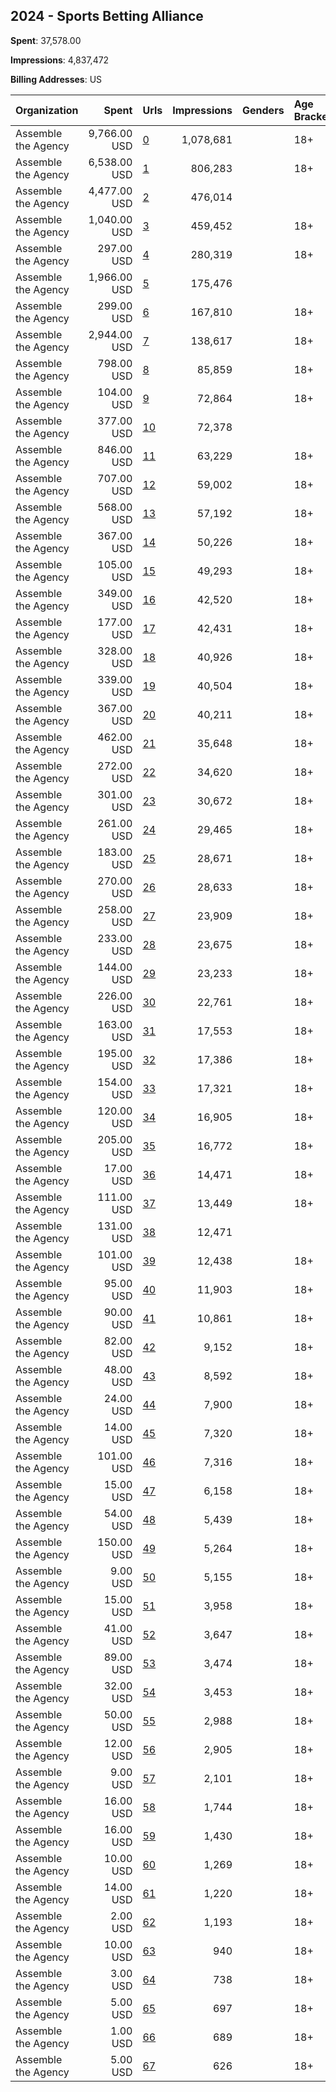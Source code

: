 ## 2024 - Sports Betting Alliance 
**Spent**: 37,578.00

**Impressions**: 4,837,472

**Billing Addresses**: US

|Organization|Spent|Urls|Impressions|Genders|Age Brackets|Country Codes|
|:---|---:|:---|---:|:---|:---|:---|
|Assemble the Agency|9,766.00 USD|[0](https://www.snap.com/political-ads/asset/793e79fe889a6a1f91576ec376adea80d53ea63680215f30ff72c7c2d45613b3?mediaType=png)|1,078,681||18+|united states|
|Assemble the Agency|6,538.00 USD|[1](https://www.snap.com/political-ads/asset/50085d84557151589c341ceb4b08ffa21ddf46e738b9d8a786ea180e5e35f291?mediaType=mp4)|806,283||18+|united states|
|Assemble the Agency|4,477.00 USD|[2](https://www.snap.com/political-ads/asset/8525b7f05a1415f3d6a38f77890a145408090540912ed25e9e175fd5c0579470?mediaType=jpeg)|476,014|||united states|
|Assemble the Agency|1,040.00 USD|[3](https://www.snap.com/political-ads/asset/2ca42e1fdb6e279435eb6721c2666e982829909d76fd8ef9b03a9da5a51a629b?mediaType=jpg)|459,452||18+|united states|
|Assemble the Agency|297.00 USD|[4](https://www.snap.com/political-ads/asset/5b52991ad21c7875f18008a637550b93a481e403d1b92ce7068bf7a3bf0d690d?mediaType=jpeg)|280,319||18+|united states|
|Assemble the Agency|1,966.00 USD|[5](https://www.snap.com/political-ads/asset/7baac1b25eaf25bd24d3e0062e5afc73200a0abd2271997262e3dd09b414062c?mediaType=mp4)|175,476|||united states|
|Assemble the Agency|299.00 USD|[6](https://www.snap.com/political-ads/asset/72effb5870429cb4756cbee76ccf8127d9dde6a90b6602cad15503bb41f2ece8?mediaType=jpg)|167,810||18+|united states|
|Assemble the Agency|2,944.00 USD|[7](https://www.snap.com/political-ads/asset/098b3a697f6371854ca4a358232ca3203d076a2306579b250b3830d289c96cf3?mediaType=jpg)|138,617||18+|united states|
|Assemble the Agency|798.00 USD|[8](https://www.snap.com/political-ads/asset/ac14551c7e5ac1434742e99e3a582866dbb9ff62671b739808a51d2de8c0ab23?mediaType=png)|85,859||18+|united states|
|Assemble the Agency|104.00 USD|[9](https://www.snap.com/political-ads/asset/c03687f03506e9f1851c02120c68cf84586d5769ea410f14101aa21ef4faab69?mediaType=jpeg)|72,864||18+|united states|
|Assemble the Agency|377.00 USD|[10](https://www.snap.com/political-ads/asset/38a44ccc8dee900629f5cc2aa3900403ee20292ccd147e97f9b128dcc58cc10f?mediaType=jpg)|72,378|||united states|
|Assemble the Agency|846.00 USD|[11](https://www.snap.com/political-ads/asset/e172401ced21c9cb0ce456bf902519cc11c8d54a5645fd0237f300e10f228877?mediaType=mp4)|63,229||18+|united states|
|Assemble the Agency|707.00 USD|[12](https://www.snap.com/political-ads/asset/8d3ea9eb638d0b6e5af8503080624b901850659fa982b5f8fc9b8e58f97c256c?mediaType=png)|59,002||18+|united states|
|Assemble the Agency|568.00 USD|[13](https://www.snap.com/political-ads/asset/3b7d6b0f58a5c5e650f58084b3946575638bff840ddc1ac3ff1bcb623590b119?mediaType=mp4)|57,192||18+|united states|
|Assemble the Agency|367.00 USD|[14](https://www.snap.com/political-ads/asset/628f1c1c1d03695315e35adaf8c83a92f0513146f65da2d16c672c6a506fba23?mediaType=jpg)|50,226||18+|united states|
|Assemble the Agency|105.00 USD|[15](https://www.snap.com/political-ads/asset/5b52991ad21c7875f18008a637550b93a481e403d1b92ce7068bf7a3bf0d690d?mediaType=jpeg)|49,293||18+|united states|
|Assemble the Agency|349.00 USD|[16](https://www.snap.com/political-ads/asset/628f1c1c1d03695315e35adaf8c83a92f0513146f65da2d16c672c6a506fba23?mediaType=jpg)|42,520||18+|united states|
|Assemble the Agency|177.00 USD|[17](https://www.snap.com/political-ads/asset/6b7760a8323bfc52c444e7ec7fb7397d27dbd13f92e4ba0bf10eb32935bf5e30?mediaType=mp4)|42,431||18+|united states|
|Assemble the Agency|328.00 USD|[18](https://www.snap.com/political-ads/asset/628f1c1c1d03695315e35adaf8c83a92f0513146f65da2d16c672c6a506fba23?mediaType=jpg)|40,926||18+|united states|
|Assemble the Agency|339.00 USD|[19](https://www.snap.com/political-ads/asset/628f1c1c1d03695315e35adaf8c83a92f0513146f65da2d16c672c6a506fba23?mediaType=jpg)|40,504||18+|united states|
|Assemble the Agency|367.00 USD|[20](https://www.snap.com/political-ads/asset/628f1c1c1d03695315e35adaf8c83a92f0513146f65da2d16c672c6a506fba23?mediaType=jpg)|40,211||18+|united states|
|Assemble the Agency|462.00 USD|[21](https://www.snap.com/political-ads/asset/ae9513d2a88c0f8fec11c4772f14f64fee6f864146cabb5e257ef5a6676b3d1c?mediaType=mp4)|35,648||18+|united states|
|Assemble the Agency|272.00 USD|[22](https://www.snap.com/political-ads/asset/9cccc0fcd35491b771f6e90f402864a336266ff0718ffa44cb2ccea08fb010b9?mediaType=jpg)|34,620||18+|united states|
|Assemble the Agency|301.00 USD|[23](https://www.snap.com/political-ads/asset/5d4413c9744e0df5a22bd1869a22c2bf7a99c2902b28012a7de0e64cd71669f8?mediaType=jpeg)|30,672||18+|united states|
|Assemble the Agency|261.00 USD|[24](https://www.snap.com/political-ads/asset/9cccc0fcd35491b771f6e90f402864a336266ff0718ffa44cb2ccea08fb010b9?mediaType=jpg)|29,465||18+|united states|
|Assemble the Agency|183.00 USD|[25](https://www.snap.com/political-ads/asset/30d3ed5eb52c38a4f1cb703b0c2ddd5b08857c371775b2589027b88d342c0d4a?mediaType=jpg)|28,671||18+|united states|
|Assemble the Agency|270.00 USD|[26](https://www.snap.com/political-ads/asset/9cccc0fcd35491b771f6e90f402864a336266ff0718ffa44cb2ccea08fb010b9?mediaType=jpg)|28,633||18+|united states|
|Assemble the Agency|258.00 USD|[27](https://www.snap.com/political-ads/asset/83440b926b4ba89e1cbc4cc9502fe4e1114f0dc6d340893ec9143abae97bde16?mediaType=mp4)|23,909||18+|united states|
|Assemble the Agency|233.00 USD|[28](https://www.snap.com/political-ads/asset/9cccc0fcd35491b771f6e90f402864a336266ff0718ffa44cb2ccea08fb010b9?mediaType=jpg)|23,675||18+|united states|
|Assemble the Agency|144.00 USD|[29](https://www.snap.com/political-ads/asset/30d3ed5eb52c38a4f1cb703b0c2ddd5b08857c371775b2589027b88d342c0d4a?mediaType=jpg)|23,233||18+|united states|
|Assemble the Agency|226.00 USD|[30](https://www.snap.com/political-ads/asset/ac2e59d7d209550acc026dc404143c852192ea202594534b8c6347889733b746?mediaType=mp4)|22,761||18+|united states|
|Assemble the Agency|163.00 USD|[31](https://www.snap.com/political-ads/asset/9cccc0fcd35491b771f6e90f402864a336266ff0718ffa44cb2ccea08fb010b9?mediaType=jpg)|17,553||18+|united states|
|Assemble the Agency|195.00 USD|[32](https://www.snap.com/political-ads/asset/9cccc0fcd35491b771f6e90f402864a336266ff0718ffa44cb2ccea08fb010b9?mediaType=jpg)|17,386||18+|united states|
|Assemble the Agency|154.00 USD|[33](https://www.snap.com/political-ads/asset/628f1c1c1d03695315e35adaf8c83a92f0513146f65da2d16c672c6a506fba23?mediaType=jpg)|17,321||18+|united states|
|Assemble the Agency|120.00 USD|[34](https://www.snap.com/political-ads/asset/30d3ed5eb52c38a4f1cb703b0c2ddd5b08857c371775b2589027b88d342c0d4a?mediaType=jpg)|16,905||18+|united states|
|Assemble the Agency|205.00 USD|[35](https://www.snap.com/political-ads/asset/b8921035540ecd512b54df20fefdeac62d742d4df3e893548d115ef94be28b1c?mediaType=jpeg)|16,772||18+|united states|
|Assemble the Agency|17.00 USD|[36](https://www.snap.com/political-ads/asset/a2c1cf85d6f238680afc2a40755d3373afefdaf9c2d69e1295e58c6a769c6c11?mediaType=jpeg)|14,471||18+|united states|
|Assemble the Agency|111.00 USD|[37](https://www.snap.com/political-ads/asset/30d3ed5eb52c38a4f1cb703b0c2ddd5b08857c371775b2589027b88d342c0d4a?mediaType=jpg)|13,449||18+|united states|
|Assemble the Agency|131.00 USD|[38](https://www.snap.com/political-ads/asset/8525b7f05a1415f3d6a38f77890a145408090540912ed25e9e175fd5c0579470?mediaType=jpeg)|12,471|||united states|
|Assemble the Agency|101.00 USD|[39](https://www.snap.com/political-ads/asset/9747a9f4833425c8f43cda1f203829577c0bb04be22f7f492a3cbab0082a4a03?mediaType=jpeg)|12,438||18+|united states|
|Assemble the Agency|95.00 USD|[40](https://www.snap.com/political-ads/asset/30d3ed5eb52c38a4f1cb703b0c2ddd5b08857c371775b2589027b88d342c0d4a?mediaType=jpg)|11,903||18+|united states|
|Assemble the Agency|90.00 USD|[41](https://www.snap.com/political-ads/asset/5d4413c9744e0df5a22bd1869a22c2bf7a99c2902b28012a7de0e64cd71669f8?mediaType=jpeg)|10,861||18+|united states|
|Assemble the Agency|82.00 USD|[42](https://www.snap.com/political-ads/asset/30d3ed5eb52c38a4f1cb703b0c2ddd5b08857c371775b2589027b88d342c0d4a?mediaType=jpg)|9,152||18+|united states|
|Assemble the Agency|48.00 USD|[43](https://www.snap.com/political-ads/asset/6b5efde9c7c3e801d0d6f834e1ec1fae3580c00d6215df709073b5fddf078083?mediaType=jpeg)|8,592||18+|united states|
|Assemble the Agency|24.00 USD|[44](https://www.snap.com/political-ads/asset/8e7de8b3bf21a1abfee87de886b1509af613253eb9ee3b133b6cd269cd6ba9f1?mediaType=mp4)|7,900||18+|united states|
|Assemble the Agency|14.00 USD|[45](https://www.snap.com/political-ads/asset/df5fa2e911d152607093781f9ec3a8adaeb84dd02b71e984b5383899846673a6?mediaType=jpeg)|7,320||18+|united states|
|Assemble the Agency|101.00 USD|[46](https://www.snap.com/political-ads/asset/3bcb318057d507e4100d630c40828020206bb8b64db9bcc84c5267bcc91b481f?mediaType=jpg)|7,316||18+|united states|
|Assemble the Agency|15.00 USD|[47](https://www.snap.com/political-ads/asset/0ccc136ae24a2852472861bba629dec69787d8d2a7ef582383a3068065c27eb5?mediaType=mp4)|6,158||18+|united states|
|Assemble the Agency|54.00 USD|[48](https://www.snap.com/political-ads/asset/3bcb318057d507e4100d630c40828020206bb8b64db9bcc84c5267bcc91b481f?mediaType=jpg)|5,439||18+|united states|
|Assemble the Agency|150.00 USD|[49](https://www.snap.com/political-ads/asset/75086d0e21792558470748b7474d47c1b9f3a7ccf60ff4bab29d834a02f83ba2?mediaType=jpeg)|5,264||18+|united states|
|Assemble the Agency|9.00 USD|[50](https://www.snap.com/political-ads/asset/a2c1cf85d6f238680afc2a40755d3373afefdaf9c2d69e1295e58c6a769c6c11?mediaType=jpeg)|5,155||18+|united states|
|Assemble the Agency|15.00 USD|[51](https://www.snap.com/political-ads/asset/2ca42e1fdb6e279435eb6721c2666e982829909d76fd8ef9b03a9da5a51a629b?mediaType=jpg)|3,958||18+|united states|
|Assemble the Agency|41.00 USD|[52](https://www.snap.com/political-ads/asset/9747a9f4833425c8f43cda1f203829577c0bb04be22f7f492a3cbab0082a4a03?mediaType=jpeg)|3,647||18+|united states|
|Assemble the Agency|89.00 USD|[53](https://www.snap.com/political-ads/asset/bba775f3c2170523480a39b98cdba49ec49af570234b5baefe78c873b8f4f070?mediaType=jpeg)|3,474||18+|united states|
|Assemble the Agency|32.00 USD|[54](https://www.snap.com/political-ads/asset/83440b926b4ba89e1cbc4cc9502fe4e1114f0dc6d340893ec9143abae97bde16?mediaType=mp4)|3,453||18+|united states|
|Assemble the Agency|50.00 USD|[55](https://www.snap.com/political-ads/asset/eef1c39b6c3c51b3f93e4afc392000e3f4f56f7656006df618e6ec9589625a2a?mediaType=jpeg)|2,988||18+|united states|
|Assemble the Agency|12.00 USD|[56](https://www.snap.com/political-ads/asset/72effb5870429cb4756cbee76ccf8127d9dde6a90b6602cad15503bb41f2ece8?mediaType=jpg)|2,905||18+|united states|
|Assemble the Agency|9.00 USD|[57](https://www.snap.com/political-ads/asset/6b7760a8323bfc52c444e7ec7fb7397d27dbd13f92e4ba0bf10eb32935bf5e30?mediaType=mp4)|2,101||18+|united states|
|Assemble the Agency|16.00 USD|[58](https://www.snap.com/political-ads/asset/eef1c39b6c3c51b3f93e4afc392000e3f4f56f7656006df618e6ec9589625a2a?mediaType=jpeg)|1,744||18+|united states|
|Assemble the Agency|16.00 USD|[59](https://www.snap.com/political-ads/asset/bba775f3c2170523480a39b98cdba49ec49af570234b5baefe78c873b8f4f070?mediaType=jpeg)|1,430||18+|united states|
|Assemble the Agency|10.00 USD|[60](https://www.snap.com/political-ads/asset/c1d3892ce416599157a73eda6d3c90b8a23a2f80ac67846ff5269c0e3c17f240?mediaType=jpeg)|1,269||18+|united states|
|Assemble the Agency|14.00 USD|[61](https://www.snap.com/political-ads/asset/75086d0e21792558470748b7474d47c1b9f3a7ccf60ff4bab29d834a02f83ba2?mediaType=jpeg)|1,220||18+|united states|
|Assemble the Agency|2.00 USD|[62](https://www.snap.com/political-ads/asset/c03687f03506e9f1851c02120c68cf84586d5769ea410f14101aa21ef4faab69?mediaType=jpeg)|1,193||18+|united states|
|Assemble the Agency|10.00 USD|[63](https://www.snap.com/political-ads/asset/c1d3892ce416599157a73eda6d3c90b8a23a2f80ac67846ff5269c0e3c17f240?mediaType=jpeg)|940||18+|united states|
|Assemble the Agency|3.00 USD|[64](https://www.snap.com/political-ads/asset/8e7de8b3bf21a1abfee87de886b1509af613253eb9ee3b133b6cd269cd6ba9f1?mediaType=mp4)|738||18+|united states|
|Assemble the Agency|5.00 USD|[65](https://www.snap.com/political-ads/asset/0ccc136ae24a2852472861bba629dec69787d8d2a7ef582383a3068065c27eb5?mediaType=mp4)|697||18+|united states|
|Assemble the Agency|1.00 USD|[66](https://www.snap.com/political-ads/asset/df5fa2e911d152607093781f9ec3a8adaeb84dd02b71e984b5383899846673a6?mediaType=jpeg)|689||18+|united states|
|Assemble the Agency|5.00 USD|[67](https://www.snap.com/political-ads/asset/6b5efde9c7c3e801d0d6f834e1ec1fae3580c00d6215df709073b5fddf078083?mediaType=jpeg)|626||18+|united states|
